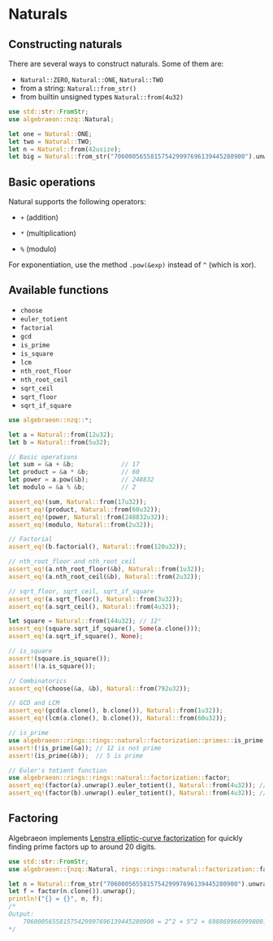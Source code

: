 # Naturals

## Constructing naturals

There are several ways to construct naturals. Some of them are:

- `Natural::ZERO`, `Natural::ONE`, `Natural::TWO`
- from a string: `Natural::from_str()`
- from builtin unsigned types `Natural::from(4u32)`

```rust
use std::str::FromStr;
use algebraeon::nzq::Natural;

let one = Natural::ONE;
let two = Natural::TWO;
let n = Natural::from(42usize);
let big = Natural::from_str("706000565581575429997696139445280900").unwrap();
```

## Basic operations

Natural supports the following operators:

- `+` (addition)

- `*` (multiplication)

- `%` (modulo)

For exponentiation, use the method `.pow(&exp)` instead of `^` (which is xor).

## Available functions

- `choose`
- `euler_totient`
- `factorial`
- `gcd`
- `is_prime`
- `is_square`
- `lcm`
- `nth_root_floor`
- `nth_root_ceil`
- `sqrt_ceil`
- `sqrt_floor`
- `sqrt_if_square`

```rust
use algebraeon::nzq::*;

let a = Natural::from(12u32);
let b = Natural::from(5u32);

// Basic operations
let sum = &a + &b;             // 17
let product = &a * &b;         // 60
let power = a.pow(&b);         // 248832
let modulo = &a % &b;          // 2

assert_eq!(sum, Natural::from(17u32));
assert_eq!(product, Natural::from(60u32));
assert_eq!(power, Natural::from(248832u32));
assert_eq!(modulo, Natural::from(2u32));

// Factorial
assert_eq!(b.factorial(), Natural::from(120u32));

// nth_root_floor and nth_root_ceil
assert_eq!(a.nth_root_floor(&b), Natural::from(1u32));
assert_eq!(a.nth_root_ceil(&b), Natural::from(2u32));

// sqrt_floor, sqrt_ceil, sqrt_if_square
assert_eq!(a.sqrt_floor(), Natural::from(3u32));
assert_eq!(a.sqrt_ceil(), Natural::from(4u32));

let square = Natural::from(144u32); // 12²
assert_eq!(square.sqrt_if_square(), Some(a.clone()));
assert_eq!(a.sqrt_if_square(), None);

// is_square
assert!(square.is_square());
assert!(!a.is_square());

// Combinatorics
assert_eq!(choose(&a, &b), Natural::from(792u32));

// GCD and LCM
assert_eq!(gcd(a.clone(), b.clone()), Natural::from(1u32));
assert_eq!(lcm(a.clone(), b.clone()), Natural::from(60u32));

// is_prime
use algebraeon::rings::rings::natural::factorization::primes::is_prime;
assert!(!is_prime(&a)); // 12 is not prime
assert!(is_prime(&b));  // 5 is prime

// Euler's totient function
use algebraeon::rings::rings::natural::factorization::factor;
assert_eq!(factor(a).unwrap().euler_totient(), Natural::from(4u32)); // φ(12) = 4
assert_eq!(factor(b).unwrap().euler_totient(), Natural::from(4u32)); // φ(5) = 4
```

## Factoring

Algebraeon implements [Lenstra elliptic-curve factorization](https://en.wikipedia.org/wiki/Lenstra_elliptic-curve_factorization) for quickly finding prime factors up to around 20 digits.

```rust
use std::str::FromStr;
use algebraeon::{nzq::Natural, rings::rings::natural::factorization::factor};

let n = Natural::from_str("706000565581575429997696139445280900").unwrap();
let f = factor(n.clone()).unwrap();
println!("{} = {}", n, f);
/*
Output:
    706000565581575429997696139445280900 = 2^2 × 5^2 × 6988699669998001 × 1010203040506070809
*/
```
